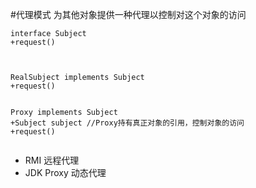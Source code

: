 #代理模式
为其他对象提供一种代理以控制对这个对象的访问

```
interface Subject
+request()



RealSubject implements Subject
+request()


Proxy implements Subject
+Subject subject //Proxy持有真正对象的引用，控制对象的访问
+request()  
 

```


* RMI  远程代理
* JDK Proxy 动态代理
